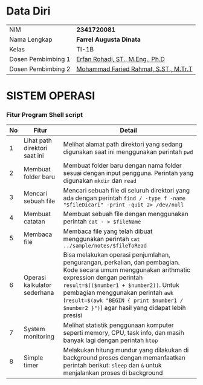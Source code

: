 # Data Diri

| | |
| -- | -- |
| NIM | **2341720081** |
| Nama Lengkap | **Farrel Augusta Dinata** |
| Kelas | TI-1B |
| Dosen Pembimbing 1 | [Erfan Rohadi, ST., M.Eng., Ph.D](https://scholar.google.co.id/citations?user=i9ivLAkAAAAJ&hl=id) |
| Dosen Pembimbing 2 | [Mohammad Faried Rahmat, S.ST., M.Tr.T](https://github.com/fariedrahmat) |

# SISTEM OPERASI
### Fitur Program Shell script

|**No**| **Fitur** | **Detail** |
|--|--|--|
| 1 | Lihat path direktori saat ini | Melihat alamat path direktori yang sedang digunakan saat ini menggunakan perintah `pwd` |
| 2 | Membuat folder baru | Membuat folder baru dengan nama folder sesuai dengan input pengguna. Perintah yang digunakan `mkdir` dan `read` |
| 3 | Mencari sebuah file | Mencari sebuah file di seluruh direktori yang ada dengan perintah `find / -type f -name "$fileDicari" -print -quit 2> /dev/null` |
| 4 | Membuat catatan | Membuat sebuah file dengan menggunakan perintah `cat - > $fileName` |
| 5 | Membaca file | Membaca file yang telah dibuat menggunakan perintah `cat ../sample/notes/$fileToRead` |
| 6 | Operasi kalkulator sederhana | Bisa melakukan operasi penjumlahan, pengurangan, perkalian, dan pembagian. Kode secara umum menggunakan arithmatic expression dengan perintah `result=$(($number1 + $number2))`. Untuk pembagian menggunakan perintah `awk` (`result=$(awk "BEGIN { print $number1 / $number2 }")`) agar hasil yang didapat lebih presisi |
| 7 | System monitoring | Melihat statistik penggunaan komputer seperti memory, CPU, task info, dan masih banyak lagi dengan perintah `htop` |
| 8 | Simple timer | Melakukan hitung mundur yang dilakukan di background proses dengan memanfaatkan perintah berikut: `sleep` dan `&` untuk menjalankan proses di background |